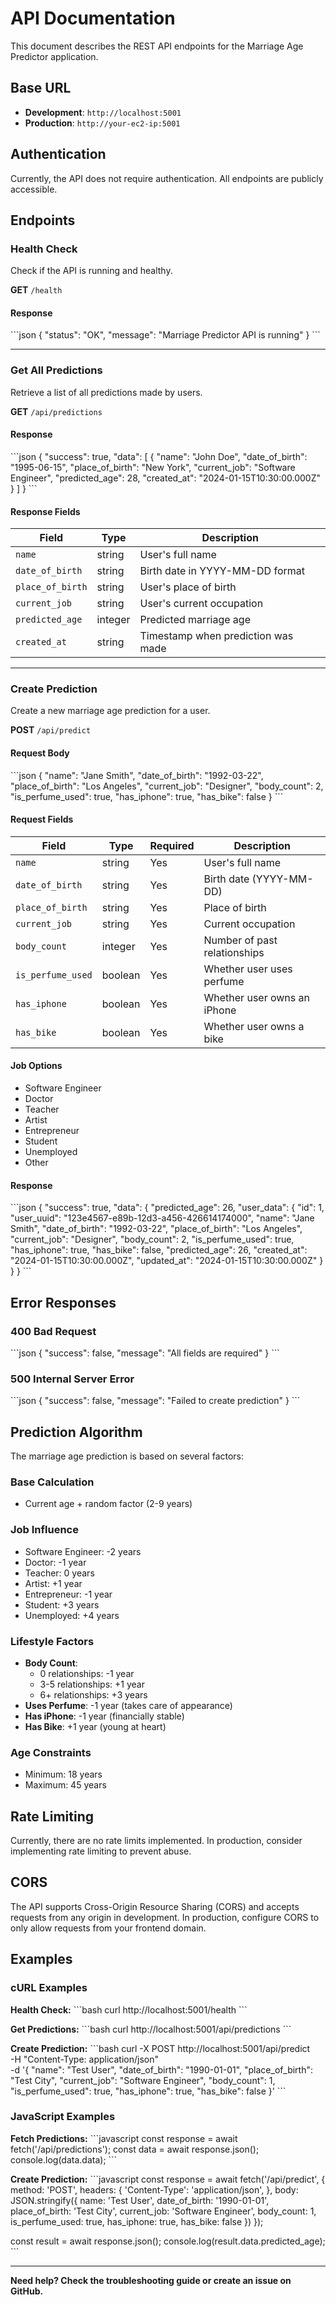 # API Documentation

This document describes the REST API endpoints for the Marriage Age Predictor application.

## Base URL

- **Development**: `http://localhost:5001`
- **Production**: `http://your-ec2-ip:5001`

## Authentication

Currently, the API does not require authentication. All endpoints are publicly accessible.

## Endpoints

### Health Check

Check if the API is running and healthy.

**GET** `/health`

#### Response

\`\`\`json
{
"status": "OK",
"message": "Marriage Predictor API is running"
}
\`\`\`

---

### Get All Predictions

Retrieve a list of all predictions made by users.

**GET** `/api/predictions`

#### Response

\`\`\`json
{
"success": true,
"data": [
{
"name": "John Doe",
"date_of_birth": "1995-06-15",
"place_of_birth": "New York",
"current_job": "Software Engineer",
"predicted_age": 28,
"created_at": "2024-01-15T10:30:00.000Z"
}
]
}
\`\`\`

#### Response Fields

| Field            | Type    | Description                        |
| ---------------- | ------- | ---------------------------------- |
| `name`           | string  | User's full name                   |
| `date_of_birth`  | string  | Birth date in YYYY-MM-DD format    |
| `place_of_birth` | string  | User's place of birth              |
| `current_job`    | string  | User's current occupation          |
| `predicted_age`  | integer | Predicted marriage age             |
| `created_at`     | string  | Timestamp when prediction was made |

---

### Create Prediction

Create a new marriage age prediction for a user.

**POST** `/api/predict`

#### Request Body

\`\`\`json
{
"name": "Jane Smith",
"date_of_birth": "1992-03-22",
"place_of_birth": "Los Angeles",
"current_job": "Designer",
"body_count": 2,
"is_perfume_used": true,
"has_iphone": true,
"has_bike": false
}
\`\`\`

#### Request Fields

| Field             | Type    | Required | Description                  |
| ----------------- | ------- | -------- | ---------------------------- |
| `name`            | string  | Yes      | User's full name             |
| `date_of_birth`   | string  | Yes      | Birth date (YYYY-MM-DD)      |
| `place_of_birth`  | string  | Yes      | Place of birth               |
| `current_job`     | string  | Yes      | Current occupation           |
| `body_count`      | integer | Yes      | Number of past relationships |
| `is_perfume_used` | boolean | Yes      | Whether user uses perfume    |
| `has_iphone`      | boolean | Yes      | Whether user owns an iPhone  |
| `has_bike`        | boolean | Yes      | Whether user owns a bike     |

#### Job Options

- Software Engineer
- Doctor
- Teacher
- Artist
- Entrepreneur
- Student
- Unemployed
- Other

#### Response

\`\`\`json
{
"success": true,
"data": {
"predicted_age": 26,
"user_data": {
"id": 1,
"user_uuid": "123e4567-e89b-12d3-a456-426614174000",
"name": "Jane Smith",
"date_of_birth": "1992-03-22",
"place_of_birth": "Los Angeles",
"current_job": "Designer",
"body_count": 2,
"is_perfume_used": true,
"has_iphone": true,
"has_bike": false,
"predicted_age": 26,
"created_at": "2024-01-15T10:30:00.000Z",
"updated_at": "2024-01-15T10:30:00.000Z"
}
}
}
\`\`\`

## Error Responses

### 400 Bad Request

\`\`\`json
{
"success": false,
"message": "All fields are required"
}
\`\`\`

### 500 Internal Server Error

\`\`\`json
{
"success": false,
"message": "Failed to create prediction"
}
\`\`\`

## Prediction Algorithm

The marriage age prediction is based on several factors:

### Base Calculation

- Current age + random factor (2-9 years)

### Job Influence

- Software Engineer: -2 years
- Doctor: -1 year
- Teacher: 0 years
- Artist: +1 year
- Entrepreneur: -1 year
- Student: +3 years
- Unemployed: +4 years

### Lifestyle Factors

- **Body Count**:
  - 0 relationships: -1 year
  - 3-5 relationships: +1 year
  - 6+ relationships: +3 years
- **Uses Perfume**: -1 year (takes care of appearance)
- **Has iPhone**: -1 year (financially stable)
- **Has Bike**: +1 year (young at heart)

### Age Constraints

- Minimum: 18 years
- Maximum: 45 years

## Rate Limiting

Currently, there are no rate limits implemented. In production, consider implementing rate limiting to prevent abuse.

## CORS

The API supports Cross-Origin Resource Sharing (CORS) and accepts requests from any origin in development. In production, configure CORS to only allow requests from your frontend domain.

## Examples

### cURL Examples

**Health Check:**
\`\`\`bash
curl http://localhost:5001/health
\`\`\`

**Get Predictions:**
\`\`\`bash
curl http://localhost:5001/api/predictions
\`\`\`

**Create Prediction:**
\`\`\`bash
curl -X POST http://localhost:5001/api/predict \
 -H "Content-Type: application/json" \
 -d '{
"name": "Test User",
"date_of_birth": "1990-01-01",
"place_of_birth": "Test City",
"current_job": "Software Engineer",
"body_count": 1,
"is_perfume_used": true,
"has_iphone": true,
"has_bike": false
}'
\`\`\`

### JavaScript Examples

**Fetch Predictions:**
\`\`\`javascript
const response = await fetch('/api/predictions');
const data = await response.json();
console.log(data.data);
\`\`\`

**Create Prediction:**
\`\`\`javascript
const response = await fetch('/api/predict', {
method: 'POST',
headers: {
'Content-Type': 'application/json',
},
body: JSON.stringify({
name: 'Test User',
date_of_birth: '1990-01-01',
place_of_birth: 'Test City',
current_job: 'Software Engineer',
body_count: 1,
is_perfume_used: true,
has_iphone: true,
has_bike: false
})
});

const result = await response.json();
console.log(result.data.predicted_age);
\`\`\`

---

**Need help? Check the troubleshooting guide or create an issue on GitHub.**
